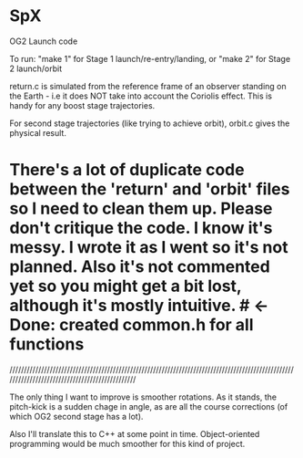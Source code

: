 SpX
===

OG2 Launch code

To run: "make 1" for Stage 1 launch/re-entry/landing, or "make 2" for Stage 2 launch/orbit

return.c is simulated from the reference frame of an observer standing on the Earth - i.e it does NOT take into account the Coriolis effect. This is handy for any boost stage trajectories.

For second stage trajectories (like trying to achieve orbit), orbit.c gives the physical result.

# There's a lot of duplicate code between the 'return' and 'orbit' files so I need to clean them up. Please don't critique the code. I know it's messy. I wrote it as I went so it's not planned. Also it's not commented yet so you might get a bit lost, although it's mostly intuitive. # <- Done: created common.h for all functions

///////////////////////////////////////////////////////////////////////////////////////////////////////////////////////////////////////////////

The only thing I want to improve is smoother rotations. As it stands, the pitch-kick is a sudden chage in angle, as are all the course corrections (of which OG2 second stage has a lot). 

Also I'll translate this to C++ at some point in time. Object-oriented programming would be much smoother for this kind of project.

